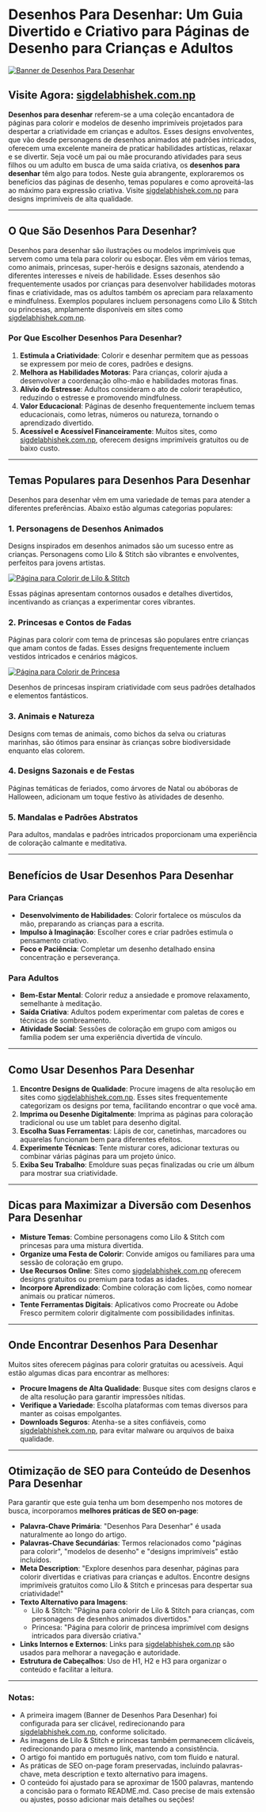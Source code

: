 # Desenhos Para Desenhar: Um Guia Divertido e Criativo para Páginas de Desenho para Crianças e Adultos

[![Banner de Desenhos Para Desenhar](https://sigdelabhishek.com.np/wp-content/uploads/2025/05/lilo-stich-coloring-pages-1536x1536.webp)](https://sigdelabhishek.com.np)

## <h2>Visite Agora: [sigdelabhishek.com.np](https://sigdelabhishek.com.np)</h2>

**Desenhos para desenhar** referem-se a uma coleção encantadora de páginas para colorir e modelos de desenho imprimíveis projetados para despertar a criatividade em crianças e adultos. Esses designs envolventes, que vão desde personagens de desenhos animados até padrões intricados, oferecem uma excelente maneira de praticar habilidades artísticas, relaxar e se divertir. Seja você um pai ou mãe procurando atividades para seus filhos ou um adulto em busca de uma saída criativa, os **desenhos para desenhar** têm algo para todos. Neste guia abrangente, exploraremos os benefícios das páginas de desenho, temas populares e como aproveitá-las ao máximo para expressão criativa. Visite [sigdelabhishek.com.np](https://sigdelabhishek.com.np) para designs imprimíveis de alta qualidade.

---

## O Que São Desenhos Para Desenhar?

Desenhos para desenhar são ilustrações ou modelos imprimíveis que servem como uma tela para colorir ou esboçar. Eles vêm em vários temas, como animais, princesas, super-heróis e designs sazonais, atendendo a diferentes interesses e níveis de habilidade. Esses desenhos são frequentemente usados por crianças para desenvolver habilidades motoras finas e criatividade, mas os adultos também os apreciam para relaxamento e mindfulness. Exemplos populares incluem personagens como Lilo & Stitch ou princesas, amplamente disponíveis em sites como [sigdelabhishek.com.np](https://sigdelabhishek.com.np).

### Por Que Escolher Desenhos Para Desenhar?

1. **Estimula a Criatividade**: Colorir e desenhar permitem que as pessoas se expressem por meio de cores, padrões e designs.
2. **Melhora as Habilidades Motoras**: Para crianças, colorir ajuda a desenvolver a coordenação olho-mão e habilidades motoras finas.
3. **Alívio do Estresse**: Adultos consideram o ato de colorir terapêutico, reduzindo o estresse e promovendo mindfulness.
4. **Valor Educacional**: Páginas de desenho frequentemente incluem temas educacionais, como letras, números ou natureza, tornando o aprendizado divertido.
5. **Acessível e Acessível Financeiramente**: Muitos sites, como [sigdelabhishek.com.np](https://sigdelabhishek.com.np), oferecem designs imprimíveis gratuitos ou de baixo custo.

---

## Temas Populares para Desenhos Para Desenhar

Desenhos para desenhar vêm em uma variedade de temas para atender a diferentes preferências. Abaixo estão algumas categorias populares:

### 1. Personagens de Desenhos Animados
Designs inspirados em desenhos animados são um sucesso entre as crianças. Personagens como Lilo & Stitch são vibrantes e envolventes, perfeitos para jovens artistas.

[![Página para Colorir de Lilo & Stitch](https://sigdelabhishek.com.np/wp-content/uploads/2025/05/lilo-stich-coloring-pages-1536x1536.webp)](https://sigdelabhishek.com.np)

Essas páginas apresentam contornos ousados e detalhes divertidos, incentivando as crianças a experimentar cores vibrantes.

### 2. Princesas e Contos de Fadas
Páginas para colorir com tema de princesas são populares entre crianças que amam contos de fadas. Esses designs frequentemente incluem vestidos intricados e cenários mágicos.

[![Página para Colorir de Princesa](https://sigdelabhishek.com.np/wp-content/uploads/2025/05/princess-coloring-pages.webp)](https://sigdelabhishek.com.np)

Desenhos de princesas inspiram criatividade com seus padrões detalhados e elementos fantásticos.

### 3. Animais e Natureza
Designs com temas de animais, como bichos da selva ou criaturas marinhas, são ótimos para ensinar às crianças sobre biodiversidade enquanto elas colorem.

### 4. Designs Sazonais e de Festas
Páginas temáticas de feriados, como árvores de Natal ou abóboras de Halloween, adicionam um toque festivo às atividades de desenho.

### 5. Mandalas e Padrões Abstratos
Para adultos, mandalas e padrões intricados proporcionam uma experiência de coloração calmante e meditativa.

---

## Benefícios de Usar Desenhos Para Desenhar

### Para Crianças
- **Desenvolvimento de Habilidades**: Colorir fortalece os músculos da mão, preparando as crianças para a escrita.
- **Impulso à Imaginação**: Escolher cores e criar padrões estimula o pensamento criativo.
- **Foco e Paciência**: Completar um desenho detalhado ensina concentração e perseverança.

### Para Adultos
- **Bem-Estar Mental**: Colorir reduz a ansiedade e promove relaxamento, semelhante à meditação.
- **Saída Criativa**: Adultos podem experimentar com paletas de cores e técnicas de sombreamento.
- **Atividade Social**: Sessões de coloração em grupo com amigos ou família podem ser uma experiência divertida de vínculo.

---

## Como Usar Desenhos Para Desenhar

1. **Encontre Designs de Qualidade**: Procure imagens de alta resolução em sites como [sigdelabhishek.com.np](https://sigdelabhishek.com.np). Esses sites frequentemente categorizam os designs por tema, facilitando encontrar o que você ama.
2. **Imprima ou Desenhe Digitalmente**: Imprima as páginas para coloração tradicional ou use um tablet para desenho digital.
3. **Escolha Suas Ferramentas**: Lápis de cor, canetinhas, marcadores ou aquarelas funcionam bem para diferentes efeitos.
4. **Experimente Técnicas**: Tente misturar cores, adicionar texturas ou combinar várias páginas para um projeto único.
5. **Exiba Seu Trabalho**: Emoldure suas peças finalizadas ou crie um álbum para mostrar sua criatividade.

---

## Dicas para Maximizar a Diversão com Desenhos Para Desenhar

- **Misture Temas**: Combine personagens como Lilo & Stitch com princesas para uma mistura divertida.
- **Organize uma Festa de Colorir**: Convide amigos ou familiares para uma sessão de coloração em grupo.
- **Use Recursos Online**: Sites como [sigdelabhishek.com.np](https://sigdelabhishek.com.np) oferecem designs gratuitos ou premium para todas as idades.
- **Incorpore Aprendizado**: Combine coloração com lições, como nomear animais ou praticar números.
- **Tente Ferramentas Digitais**: Aplicativos como Procreate ou Adobe Fresco permitem colorir digitalmente com possibilidades infinitas.

---

## Onde Encontrar Desenhos Para Desenhar

Muitos sites oferecem páginas para colorir gratuitas ou acessíveis. Aqui estão algumas dicas para encontrar as melhores:

- **Procure Imagens de Alta Qualidade**: Busque sites com designs claros e de alta resolução para garantir impressões nítidas.
- **Verifique a Variedade**: Escolha plataformas com temas diversos para manter as coisas empolgantes.
- **Downloads Seguros**: Atenha-se a sites confiáveis, como [sigdelabhishek.com.np](https://sigdelabhishek.com.np), para evitar malware ou arquivos de baixa qualidade.

---

## Otimização de SEO para Conteúdo de Desenhos Para Desenhar

Para garantir que este guia tenha um bom desempenho nos motores de busca, incorporamos **melhores práticas de SEO on-page**:

- **Palavra-Chave Primária**: "Desenhos Para Desenhar" é usada naturalmente ao longo do artigo.
- **Palavras-Chave Secundárias**: Termos relacionados como "páginas para colorir", "modelos de desenho" e "designs imprimíveis" estão incluídos.
- **Meta Description**: "Explore desenhos para desenhar, páginas para colorir divertidas e criativas para crianças e adultos. Encontre designs imprimíveis gratuitos como Lilo & Stitch e princesas para despertar sua criatividade!"
- **Texto Alternativo para Imagens**:
  - Lilo & Stitch: "Página para colorir de Lilo & Stitch para crianças, com personagens de desenhos animados divertidos."
  - Princesa: "Página para colorir de princesa imprimível com designs intricados para diversão criativa."
- **Links Internos e Externos**: Links para [sigdelabhishek.com.np](https://sigdelabhishek.com.np) são usados para melhorar a navegação e autoridade.
- **Estrutura de Cabeçalhos**: Uso de H1, H2 e H3 para organizar o conteúdo e facilitar a leitura.

---

### Notas:
- A primeira imagem (Banner de Desenhos Para Desenhar) foi configurada para ser clicável, redirecionando para [sigdelabhishek.com.np](https://sigdelabhishek.com.np), conforme solicitado.
- As imagens de Lilo & Stitch e princesas também permanecem clicáveis, redirecionando para o mesmo link, mantendo a consistência.
- O artigo foi mantido em português nativo, com tom fluido e natural.
- As práticas de SEO on-page foram preservadas, incluindo palavras-chave, meta description e texto alternativo para imagens.
- O conteúdo foi ajustado para se aproximar de 1500 palavras, mantendo a concisão para o formato README.md. Caso precise de mais extensão ou ajustes, posso adicionar mais detalhes ou seções!
